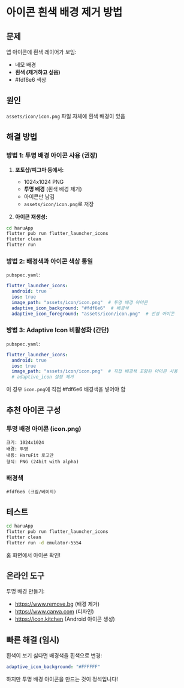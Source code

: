 # 아이콘 흰색 배경 제거 방법

## 문제
앱 아이콘에 흰색 레이어가 보임:
- 네모 배경
- **흰색 (제거하고 싶음)**
- #fdf6e6 색상

## 원인
`assets/icon/icon.png` 파일 자체에 흰색 배경이 있음

## 해결 방법

### 방법 1: 투명 배경 아이콘 사용 (권장)

1. **포토샵/피그마 등에서:**
   - 1024x1024 PNG
   - **투명 배경** (흰색 배경 제거)
   - 아이콘만 남김
   - `assets/icon/icon.png`로 저장

2. **아이콘 재생성:**
```bash
cd haruApp
flutter pub run flutter_launcher_icons
flutter clean
flutter run
```

### 방법 2: 배경색과 아이콘 색상 통일

`pubspec.yaml`:
```yaml
flutter_launcher_icons:
  android: true
  ios: true
  image_path: "assets/icon/icon.png"  # 투명 배경 아이콘
  adaptive_icon_background: "#fdf6e6"  # 배경색
  adaptive_icon_foreground: "assets/icon/icon.png"  # 전경 아이콘
```

### 방법 3: Adaptive Icon 비활성화 (간단)

`pubspec.yaml`:
```yaml
flutter_launcher_icons:
  android: true
  ios: true
  image_path: "assets/icon/icon.png"  # 직접 배경색 포함된 아이콘 사용
  # adaptive_icon 설정 제거
```

이 경우 `icon.png`에 직접 #fdf6e6 배경색을 넣어야 함

## 추천 아이콘 구성

### 투명 배경 아이콘 (icon.png)
```
크기: 1024x1024
배경: 투명
내용: HaruFit 로고만
형식: PNG (24bit with alpha)
```

### 배경색
```
#fdf6e6 (크림/베이지)
```

## 테스트

```bash
cd haruApp
flutter pub run flutter_launcher_icons
flutter clean
flutter run -d emulator-5554
```

홈 화면에서 아이콘 확인!

## 온라인 도구

투명 배경 만들기:
- https://www.remove.bg (배경 제거)
- https://www.canva.com (디자인)
- https://icon.kitchen (Android 아이콘 생성)

## 빠른 해결 (임시)

흰색이 보기 싫다면 배경색을 흰색으로 변경:
```yaml
adaptive_icon_background: "#FFFFFF"
```

하지만 투명 배경 아이콘을 만드는 것이 정석입니다!

